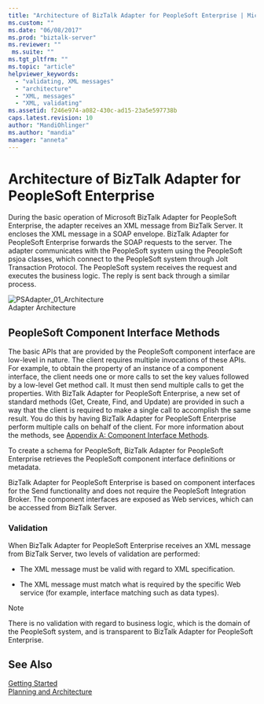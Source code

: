 ```yaml
---
title: "Architecture of BizTalk Adapter for PeopleSoft Enterprise | Microsoft Docs"
ms.custom: ""
ms.date: "06/08/2017"
ms.prod: "biztalk-server"
ms.reviewer: ""
 ms.suite: ""
ms.tgt_pltfrm: ""
ms.topic: "article"
helpviewer_keywords: 
  - "validating, XML messages"
  - "architecture"
  - "XML, messages"
  - "XML, validating"
ms.assetid: f246e974-a082-430c-ad15-23a5e597738b
caps.latest.revision: 10
author: "MandiOhlinger"
ms.author: "mandia"
manager: "anneta"
---
```

# Architecture of BizTalk Adapter for PeopleSoft Enterprise
During the basic operation of Microsoft BizTalk Adapter for PeopleSoft Enterprise, the adapter receives an XML message from BizTalk Server. It encloses the XML message in a SOAP envelope. BizTalk Adapter for PeopleSoft Enterprise forwards the SOAP requests to the server. The adapter communicates with the PeopleSoft system using the PeopleSoft psjoa classes, which connect to the PeopleSoft system through Jolt Transaction Protocol. The PeopleSoft system receives the request and executes the business logic. The reply is sent back through a similar process.  
  
 ![](../core/media/psadapter-01-architecture.gif "PSAdapter_01_Architecture")  
Adapter Architecture  
  
## PeopleSoft Component Interface Methods  
 The basic APIs that are provided by the PeopleSoft component interface are low-level in nature. The client requires multiple invocations of these APIs. For example, to obtain the property of an instance of a component interface, the client needs one or more calls to set the key values followed by a low-level Get method call. It must then send multiple calls to get the properties. With BizTalk Adapter for PeopleSoft Enterprise, a new set of standard methods (Get, Create, Find, and Update) are provided in such a way that the client is required to make a single call to accomplish the same result. You do this by having BizTalk Adapter for PeopleSoft Enterprise perform multiple calls on behalf of the client. For more information about the methods, see [Appendix A: Component Interface Methods](../core/appendix-a-component-interface-methods.md).  
  
 To create a schema for PeopleSoft, BizTalk Adapter for PeopleSoft Enterprise retrieves the PeopleSoft component interface definitions or metadata.  
  
 BizTalk Adapter for PeopleSoft Enterprise is based on component interfaces for the Send functionality and does not require the PeopleSoft Integration Broker. The component interfaces are exposed as Web services, which can be accessed from BizTalk Server.  
  
### Validation  
 When BizTalk Adapter for PeopleSoft Enterprise receives an XML message from BizTalk Server, two levels of validation are performed:  
  
-   The XML message must be valid with regard to XML specification.  
  
-   The XML message must match what is required by the specific Web service (for example, interface matching such as data types).  
  
> [!NOTE]
>  There is no validation with regard to business logic, which is the domain of the PeopleSoft system, and is transparent to BizTalk Adapter for PeopleSoft Enterprise.  
  
## See Also  
 [Getting Started](../core/getting-started-with-biztalk-adapter-for-peoplesoft-enterprise.md)   
 [Planning and Architecture](../core/planning-and-architecture13.md)